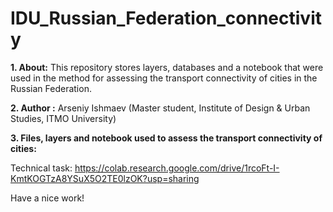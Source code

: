 # IDU_Russian_Federation_connectivity

__1. About:__
   This repository stores layers, databases and a notebook that were used in the method for assessing the transport connectivity of cities in the Russian Federation.

__2. Author :__ Arseniy Ishmaev (Master student, Institute of Design & Urban Studies, ITMO University)

__3. Files, layers and notebook used to assess the transport connectivity of cities:__

   Technical task: https://colab.research.google.com/drive/1rcoFt-I-KmtKOGTzA8YSuX5O2TE0lzOK?usp=sharing

   Have a nice work!
